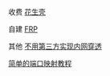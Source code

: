 



收费 [花生壳](https://b.oray.com/)

自建 [FRP](https://github.com/fatedier/frp)

其他 [不用第三方实现内网穿透](https://blog.csdn.net/qq_37063860/article/details/83119887)

[简单的端口映射教程](https://zhuanlan.zhihu.com/p/43233032)